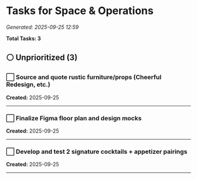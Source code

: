 # Tasks for Space & Operations

*Generated: 2025-09-25 12:59*

**Total Tasks: 3**

## ⚪ Unprioritized (3)

### ⬜ Source and quote rustic furniture/props (Cheerful Redesign, etc.)

**Created:** 2025-09-25  

---

### ⬜ Finalize Figma floor plan and design mocks

**Created:** 2025-09-25  

---

### ⬜ Develop and test 2 signature cocktails + appetizer pairings

**Created:** 2025-09-25  

---

